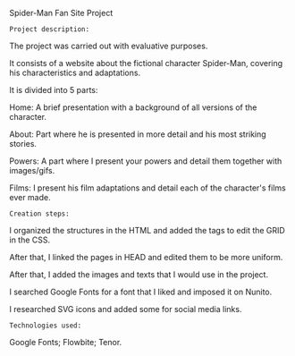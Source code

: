 Spider-Man Fan Site Project

    Project description:

The project was carried out with evaluative purposes.

It consists of a website about the fictional character Spider-Man, covering his characteristics and adaptations.

It is divided into 5 parts:

Home: A brief presentation with a background of all versions of the character.

About: Part where he is presented in more detail and his most striking stories.

Powers: A part where I present your powers and detail them together with images/gifs.

Films: I present his film adaptations and detail each of the character's films ever made.

    Creation steps:

I organized the structures in the HTML and added the tags to edit the GRID in the CSS.

After that, I linked the pages in HEAD and edited them to be more uniform.

After that, I added the images and texts that I would use in the project.

I searched Google Fonts for a font that I liked and imposed it on Nunito.

I researched SVG icons and added some for social media links.

    Technologies used:

Google Fonts; Flowbite; Tenor.
